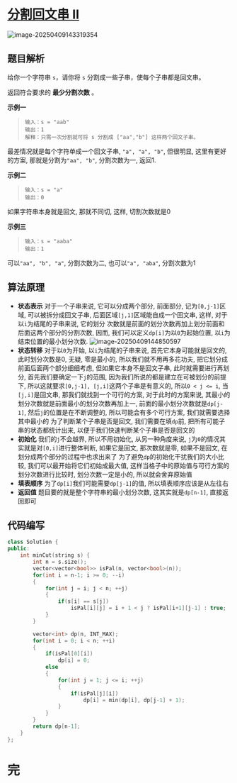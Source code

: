 # [分割回文串 II](https://leetcode.cn/problems/palindrome-partitioning-ii/)

![image-20250409143319354](https://md-wind.oss-cn-nanjing.aliyuncs.com/md/20250409143319433.png)

## 题目解析

给你一个字符串 `s`，请你将 `s` 分割成一些子串，使每个子串都是回文串。

返回符合要求的 **最少分割次数** 。

**示例一**

>```
>输入：s = "aab"
>输出：1
>解释：只需一次分割就可将 s 分割成 ["aa","b"] 这样两个回文子串。
>```

最差情况就是每个字符单成一个回文子串, `"a", "a", "b"`, 但很明显, 这里有更好的方案, 那就是分割为`"aa", "b"`, 分割次数为一, 返回1.

**示例二**

>```
>输入：s = "a"
>输出：0
>```

如果字符串本身就是回文, 那就不同切, 这样, 切割次数就是0

**示例三**

>```
>输入：s = "aaba"
>输出：1
>```

可以`"aa", "b", "a"`, 分割次数为二, 也可以`"a", "aba"`, 分割次数为1

## 算法原理

- **状态表示**
  对于一个子串来说, 它可以分成两个部分, 前面部分, 记为`[0,j-1]`区域, 可以被拆分成回文子串, 后面区域`[j,1]`区域能自成一个回文串, 这样, 对于以`i`为结尾的子串来说, 它的划分 次数就是前面的划分次数再加上划分前面和后面这两个部分的分割次数, 因而, 我们可以定义`dp[i]`为以`0`为起始位置, 以`i`为结束位置的最小划分次数.
  ![image-20250409144850597](https://md-wind.oss-cn-nanjing.aliyuncs.com/md/20250409144850641.png)
- **状态转移**
  对于以`0`为开始, 以`i`为结尾的子串来说, 首先它本身可能就是回文的, 此时划分次数是0, 无疑, 零是最小的, 所以我们就不用再多花功夫, 把它划分成前面后面两个部分细细考虑, 但如果它本身不是回文子串, 此时就需要进行再划分, 
  首先我们要确定一下`j`的范围, 因为我们所说的都是建立在可被划分的前提下, 所以这就要求`[0,j-1], [j,i]`这两个子串是有意义的, 所以`0 < j <= i`,  当`[j,i]`是回文串, 那我们就找到一个可行的方案, 对于此时的方案来说, 其最小的划分次数就是前面最小的划分次数再加上一, 前面的最小划分次数就是`dp[j-1]`, 然后`j`的位置是在不断调整的, 所以可能会有多个可行方案, 我们就需要选择其中最小的
  为了判断某个子串是否是回文, 我们需要在填`dp`前, 把所有可能子串的状态都统计出来, 以便于我们快速判断某个子串是否是回文的
- **初始化**
  我们的`j`不会越界, 所以不用初始化, 从另一种角度来说, `j`为`0`的情况其实就是对`[0,i]`进行整体判断, 如果它是回文, 那次数就是零, 如果不是回文, 在划分成两个部分的过程中也求出来了
  为了避免`dp`的初始化干扰我们的大小比较, 我们可以最开始将它们初始成最大值, 这样当格子中的原始值与可行方案的划分次数进行比较时, 划分次数一定是小的, 所以就会舍弃原始值
- **填表顺序**
  为了`dp[i]`我们可能需要`dp[j-1]`的值, 所以填表顺序应该是从左往右
- **返回值**
  题目要的就是整个字符串的最小划分次数, 这其实就是`dp[n-1]`, 直接返回即可

## 代码编写

```cpp
class Solution {
public:
    int minCut(string s) {
        int n = s.size();
        vector<vector<bool>> isPal(n, vector<bool>(n));
        for(int i = n-1; i >= 0; --i)
        {
            for(int j = i; j < n; ++j)
            {
                if(s[i] == s[j])
                    isPal[i][j] = i + 1 < j ? isPal[i+1][j-1] : true;
            }
        }

        vector<int> dp(n, INT_MAX);
        for(int i = 0; i < n; ++i)
        {
            if(isPal[0][i])
                dp[i] = 0;
            else
            {
                for(int j = 1; j <= i; ++j)
                {
                    if(isPal[j][i])
                        dp[i] = min(dp[i], dp[j-1] + 1);
                }
            }
        }
        return dp[n-1];
    }
};
```

# 完
